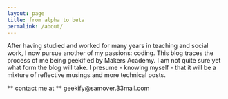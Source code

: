 ```yaml
---
layout: page
title: from alpha to beta
permalink: /about/
---
```


After having studied and worked for many years in teaching and social work, I now pursue another of my passions: coding. This blog traces the process of me being geekified by Makers Academy. I am not quite sure yet what form the blog will take. I presume - knowing myself - that it will be a mixture of reflective musings and more technical posts.

** contact me at ** geekify<span style="display:none">foo</span>@samover.33mail.com 
